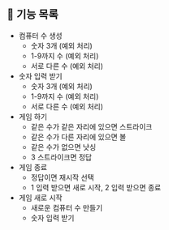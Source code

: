 ## **📄** 기능 목록

- 컴퓨터 수 생성
  - 숫자 3개 (예외 처리)
  - 1-9까지 수 (예외 처리)
  - 서로 다른 수 (예외 처리)
- 숫자 입력 받기
  - 숫자 3개 (예외 처리)
  - 1-9까지 수 (예외 처리)
  - 서로 다른 수 (예외 처리)
- 게임 하기
  - 같은 수가 같은 자리에 있으면 스트라이크
  - 같은 수가 다른 자리에 있으면 볼
  - 같은 수가 없으면 낫싱
  - 3 스트라이크면 정답
- 게임 종료
  - 정답이면 재시작 선택
  - 1 입력 받으면 새로 시작, 2 입력 받으면 종료
- 게임 새로 시작
  - 새로운 컴퓨터 수 만들기
  - 숫자 입력 받기
